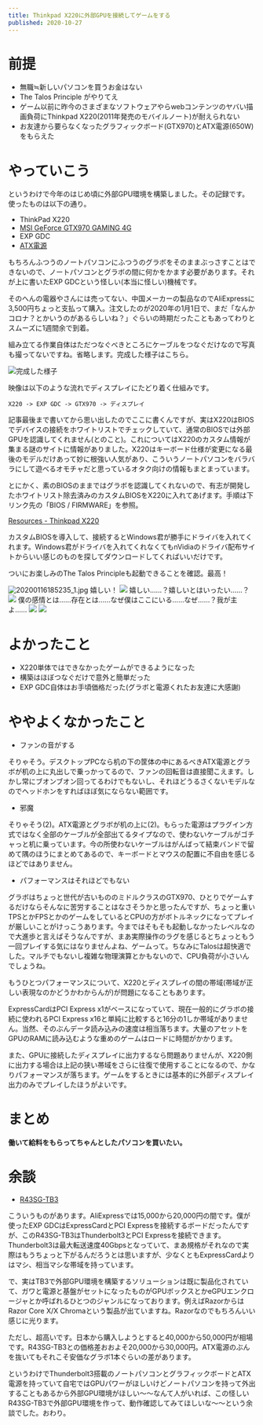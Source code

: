 ```yaml
---
title: Thinkpad X220に外部GPUを接続してゲームをする
published: 2020-10-27
---
```

# 前提
- 無職≒新しいパソコンを買うお金はない
- The Talos Principle がやりてえ
- ゲーム以前に昨今のさまざまなソフトウェアやらwebコンテンツのヤバい描画負荷にThinkpad X220(2011年発売のモバイルノート)が耐えられない
- お友達から要らなくなったグラフィックボード(GTX970)とATX電源(650W)をもらえた

# やっていこう
というわけで今年のはじめ頃に外部GPU環境を構築しました。その記録です。使ったものは以下の通り。
- ThinkPad X220
- [MSI GeForce GTX970 GAMING 4G](https://jp.msi.com/Graphics-card/gtx-970-gaming-4g.html)
- EXP GDC
- [ATX電源](https://kakaku.com/item/05901011035/)

もちろんふつうのノートパソコンにふつうのグラボをそのままぶっさすことはできないので、ノートパソコンとグラボの間に何かをかます必要があります。それが上に書いたEXP GDCという怪しい(本当に怪しい)機械です。

そのへんの電器やさんには売ってない、中国メーカーの製品なのでAliExpressに3,500円ちょっと支払って購入。注文したのが2020年の1月1日で、まだ「なんかコロナ？とかいうのがあるらしいね？」ぐらいの時期だったこともあってわりとスムーズに1週間余で到着。

組み立てる作業自体はただつなぐべきところにケーブルをつなぐだけなので写真も撮ってないですね。省略します。完成した様子はこちら。

![完成した様子](/img/egpu_environment.jpg)

映像は以下のような流れでディスプレイにたどり着く仕組みです。

```X220 -> EXP GDC -> GTX970 -> ディスプレイ```

記事最後まで書いてから思い出したのでここに書くんですが、実はX220はBIOSでデバイスの接続をホワイトリストでチェックしていて、通常のBIOSでは外部GPUを認識してくれません(とのこと)。これについてはX220のカスタム情報が集まる謎のサイトに情報がありました。X220はキーボード仕様が変更になる最後のモデルだけあって妙に根強い人気があり、こういうノートパソコンをバラバラにして遊べるオモチャだと思っているオタク向けの情報もまとまっています。

とにかく、素のBIOSのままではグラボを認識してくれないので、有志が開発したホワイトリスト除去済みのカスタムBIOSをX220に入れてあげます。手順は下リンク先の「BIOS / FIRMWARE」を参照。

[Resources - Thinkpad X220](http://x220.mcdonnelltech.com/resources/)

カスタムBIOSを導入して、接続するとWindows君が勝手にドライバを入れてくれます。Windows君がドライバを入れてくれなくてもnVidiaのドライバ配布サイトからいい感じのものを探してダウンロードしてくればいいだけです。

ついにお楽しみのThe Talos Principleも起動できることを確認。最高！

![20200116185235_1.jpg](/img/20200116185235_1.jpg)
嬉しい！
![](/img/20200116190449_1.jpg)
嬉しい……？嬉しいとはいったい……？
![](/img/20200118161558_1.jpg)
僕の感情とは……存在とは……なぜ僕はここにいる……なぜ……？我が主よ……
![](/img/20200119141834_1.jpg)
![](/img/20200119141908_1.jpg)

# よかったこと

- X220単体ではできなかったゲームができるようになった
- 構築はほぼつなぐだけで意外と簡単だった
- EXP GDC自体はお手頃価格だった(グラボと電源くれたお友達に大感謝)

# ややよくなかったこと

- ファンの音がする

そりゃそう。デスクトップPCなら机の下の筐体の中にあるべきATX電源とグラボが机の上に丸出しで乗っかってるので、ファンの回転音は直接聞こえます。しかし常にブオンブオン回ってるわけでもないし、それほどうるさくないモデルなのでヘッドホンをすればほぼ気にならない範囲です。

- 邪魔

そりゃそう(2)。ATX電源とグラボが机の上に(2)。もらった電源はプラグイン方式ではなく全部のケーブルが全部出てるタイプなので、使わないケーブルがゴチャっと机に乗っています。今の所使わないケーブルはがんばって結束バンドで留めて隅のほうにまとめてあるので、キーボードとマウスの配置に不自由を感じるほどではありません。

- パフォーマンスはそれほどでもない

グラボはちょっと世代が古いもののミドルクラスのGTX970、ひとりでゲームするだけならそんなに苦労することはなさそうかと思ったんですが、ちょっと重いTPSとかFPSとかのゲームをしているとCPUの方がボトルネックになってプレイが厳しいことがけっこうあります。今まではそもそも起動しなかったレベルなので大進歩と言えばそうなんですが、まあ実際操作のラグを感じるとちょっともう一回プレイする気にはなりませんよね、ゲームって。ちなみにTalosは超快適でした。マルチでもないし複雑な物理演算とかもないので、CPU負荷が小さいんでしょうね。

もうひとつパフォーマンスについて、X220とディスプレイの間の帯域(帯域が正しい表現なのかどうかわからんが)が問題になることもあります。

ExpressCardはPCI Express x1がベースになっていて、現在一般的にグラボの接続に使われるPCI Express x16と単純に比較すると16分の1しか帯域がありません。当然、そのぶんデータ読み込みの速度は相当落ちます。大量のアセットをGPUのRAMに読み込むような重めのゲームはロードに時間がかかります。

また、GPUに接続したディスプレイに出力するなら問題ありませんが、X220側に出力する場合は上記の狭い帯域をさらに往復で使用することになるので、かなりパフォーマンスが落ちます。ゲームをするときには基本的に外部ディスプレイ出力のみでプレイしたほうがよいです。

# まとめ

__働いて給料をもらってちゃんとしたパソコンを買いたい。__

# 余談

- [R43SG-TB3](http://www.adt.link/product/R43SG-TB3.html)

こういうものがあります。AliExpressでは15,000から20,000円の間です。僕が使ったEXP GDCはExpressCardとPCI Expressを接続するボードだったんですが、このR43SG-TB3はThunderbolt3とPCI Expressを接続できます。Thunderbolt3は最大転送速度40Gbpsとなっていて、まあ規格がそれなので実際はもうちょっと下がるんだろうとは思いますが、少なくともExpressCardよりはマシ、相当マシな帯域を持っています。

で、実はTB3で外部GPU環境を構築するソリューションは既に製品化されていて、ガワと電源と基盤がセットになったものがGPUボックスとかeGPUエンクロージャとか呼ばれるひとつのジャンルになっております。例えばRazorからはRazor Core X/X Chromaという製品が出ていますね。Razorなのでもちろんいい感じに光ります。

ただし、超高いです。日本から購入しようとすると40,000から50,000円が相場です。R43SG-TB3との価格差おおよそ20,000から30,000円。ATX電源のぶんを抜いてもそれこそ安価なグラボ1本ぐらいの差があります。

というわけでThunderbolt3搭載のノートパソコンとグラフィックボードとATX電源を持っていて自宅ではGPUパワーがほしいけどノートパソコンを持って外出することもあるから外部GPU環境がほしい～～なんて人がいれば、この怪しいR43SG-TB3で外部GPU環境を作って、動作確認してみてほしいな～～という余談でした。おわり。